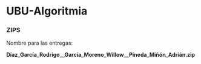 # UBU-Algoritmia

### ZIPS

Nombre para las entregas:

**Díaz_García_Rodrigo__García_Moreno_Willow__Pineda_Miñón_Adrián.zip**
